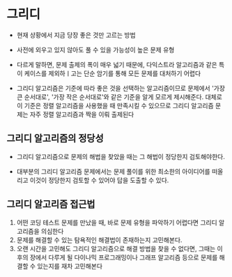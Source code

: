 # 그리디

- 현재 상황에서 지금 당장 좋은 것만 고르는 방법

- 사전에 외우고 있지 않아도 풀 수 있을 가능성이 높은 문제 유형

- 다르게 말하면, 문제 출제의 폭이 매우 넓기 때문에, 다익스트라 알고리즘과 같은 특이 케이스를 제외하ㅣ고는 단순 암기를 통해 모든 문제를 대처하기 어렵다

- 그리디 알고리즘은 기준에 따라 좋은 것을 선택하는 알고리즘이므로 문제에서 '가장 큰 순서대로', '가장 작은 순서대로'와 같은 기준을 알게 모르게 제시해준다. 대체로 이 기준은 정렬 알고리즘을 사용했을 때 만족시킬 수 있으므로 그리디 알고리즘 문제는 자주 정렬 알고리즘과 짝을 이뤄 출제된다

## 그리디 알고리즘의 정당성

- 그리디 알고리즘으로 문제의 해법을 찾았을 때는 그 해법이 정당한지 검토해야한다.

- 대부분의 그리디 알고리즘 문제에서는 문제 풀이를 위한 최소한의 아이디어를 떠올리고 이것이 정당한지 검토할 수 있어야 답을 도출할 수 있다.

## 그리디 알고리즘 접근법

1. 어떤 코딩 테스트 문제를 만났을 때, 바로 문제 유형을 파악하기 어렵다면 그리디 알고리즘을 의심한다
2. 문제를 해결할 수 있는 탐욕적인 해결법이 존재하는지 고민해본다.
3. 오랜 시간을 고민해도 그리디 알고리즘으로 해결 방법을 찾을 수 없다면, 그때는 이후의 장에서 다루게 될 다이나믹 프로그래밍이나 그래프 알고리즘 등으로 문제를 해결할 수 있는지를 재차 고민해본다
